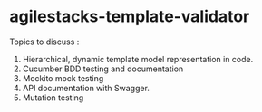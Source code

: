 # agilestacks-template-validator

Topics to discuss :

1) Hierarchical, dynamic template model representation in code.
2) Cucumber BDD testing and documentation
3) Mockito mock testing 
4) API documentation with Swagger.
5) Mutation testing
